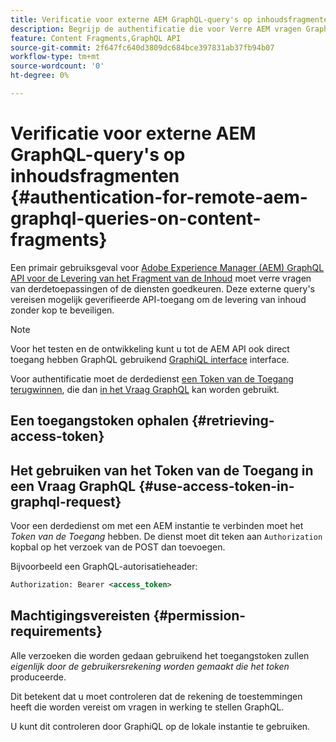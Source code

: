 ```yaml
---
title: Verificatie voor externe AEM GraphQL-query's op inhoudsfragmenten
description: Begrijp de authentificatie die voor Verre AEM vragen GraphQL wordt vereist om uw inhoud zonder kop te beveiligen.
feature: Content Fragments,GraphQL API
source-git-commit: 2f647fc640d3809dc684bce397831ab37fb94b07
workflow-type: tm+mt
source-wordcount: '0'
ht-degree: 0%

---
```


# Verificatie voor externe AEM GraphQL-query&#39;s op inhoudsfragmenten {#authentication-for-remote-aem-graphql-queries-on-content-fragments}

Een primair gebruiksgeval voor [Adobe Experience Manager (AEM) GraphQL API voor de Levering van het Fragment van de Inhoud](/help/assets/content-fragments/graphql-api-content-fragments.md) moet verre vragen van derdetoepassingen of de diensten goedkeuren. Deze externe query&#39;s vereisen mogelijk geverifieerde API-toegang om de levering van inhoud zonder kop te beveiligen.

>[!NOTE]
>
>Voor het testen en de ontwikkeling kunt u tot de AEM API ook direct toegang hebben GraphQL gebruikend [GraphiQL interface](/help/assets/content-fragments/graphql-api-content-fragments.md#graphiql-interface) interface.

Voor authentificatie moet de derdedienst [een Token van de Toegang terugwinnen](#retrieving-access-token), die dan [in het Vraag GraphQL](#use-access-token-in-graphql-request) kan worden gebruikt.

## Een toegangstoken ophalen {#retrieving-access-token}

<!-- 6.5.10.0 - does this page need to be migrated? -->

<!--
See [Generating Access Tokens for Server Side APIs](/help/sites-developing/generating-access-tokens-for-server-side-apis.md) for full details.
-->

## Het gebruiken van het Token van de Toegang in een Vraag GraphQL {#use-access-token-in-graphql-request}

Voor een derdedienst om met een AEM instantie te verbinden moet het *Token van de Toegang* hebben. De dienst moet dit teken aan `Authorization` kopbal op het verzoek van de POST dan toevoegen.

Bijvoorbeeld een GraphQL-autorisatieheader:

```xml
Authorization: Bearer <access_token>
```

## Machtigingsvereisten {#permission-requirements}

Alle verzoeken die worden gedaan gebruikend het toegangstoken zullen *eigenlijk door de gebruikersrekening worden gemaakt die het token* produceerde.

Dit betekent dat u moet controleren dat de rekening de toestemmingen heeft die worden vereist om vragen in werking te stellen GraphQL.

U kunt dit controleren door GraphiQL op de lokale instantie te gebruiken.
